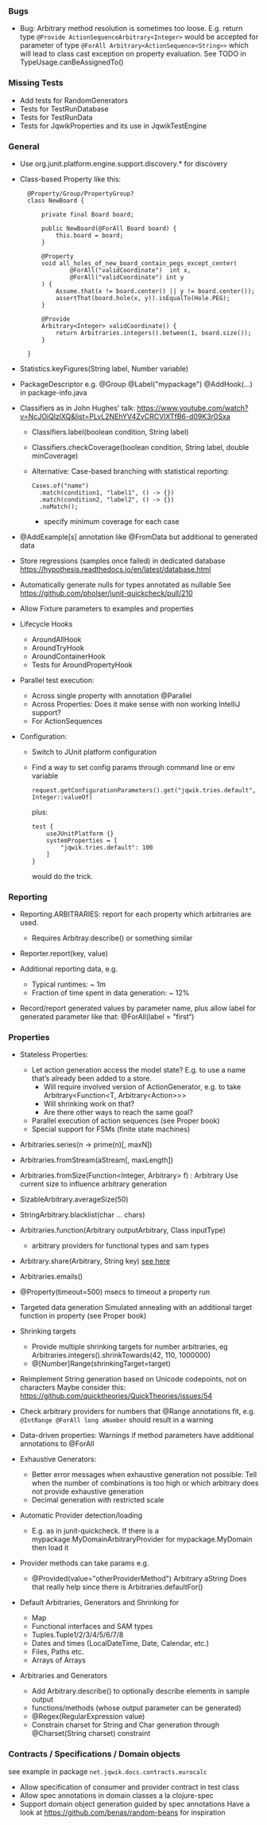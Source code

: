 ### Bugs

- Bug: Arbitrary method resolution is sometimes too loose.
  E.g. return type `@Provide ActionSequenceArbitrary<Integer>` would be accepted
  for parameter of type `@ForAll Arbitrary<ActionSequence<String>>` which will lead
  to class cast exception on property evaluation. See TODO in TypeUsage.canBeAssignedTo()
  
### Missing Tests

- Add tests for RandomGenerators
- Tests for TestRunDatabase
- Tests for TestRunData
- Tests for JqwikProperties and its use in JqwikTestEngine

### General

- Use org.junit.platform.engine.support.discovery.* for discovery

- Class-based Property like this:
  
  ```
	@Property/Group/PropertyGroup?
	class NewBoard {

		private final Board board;

		public NewBoard(@ForAll Board board) {
			this.board = board;
		}

		@Property
		void all_holes_of_new_board_contain_pegs_except_center(
				@ForAll("validCoordinate")  int x,
				@ForAll("validCoordinate") int y
		) {
			Assume.that(x != board.center() || y != board.center());
			assertThat(board.hole(x, y)).isEqualTo(Hole.PEG);
		}

		@Provide
		Arbitrary<Integer> validCoordinate() {
			return Arbitraries.integers().between(1, board.size());
		}

	}
  ```

- Statistics.keyFigures(String label, Number variable)

- PackageDescriptor e.g.
  @Group
  @Label("mypackage")
  @AddHook(...)
  in package-info.java

- Classifiers as in John Hughes' talk: 
  https://www.youtube.com/watch?v=NcJOiQlzlXQ&list=PLvL2NEhYV4ZvCRCVlXTfB6-d09K3r0Sxa

  - Classifiers.label(boolean condition, String label)

  - Classifiers.checkCoverage(boolean condition, String label, double minCoverage)

  - Alternative: Case-based branching with statistical reporting:

    ```
    Cases.of("name")
      .match(condition1, "label1", () -> {})
      .match(condition2, "label2", () -> {})
      .noMatch();
    ``` 

    - specify minimum coverage for each case
  
- @AddExample[s] annotation like @FromData but additional to generated data

- Store regressions (samples once failed) in dedicated database
  https://hypothesis.readthedocs.io/en/latest/database.html

- Automatically generate nulls for types annotated as nullable
  See https://github.com/pholser/junit-quickcheck/pull/210

- Allow Fixture parameters to examples and properties

- Lifecycle Hooks
  - AroundAllHook
  - AroundTryHook
  - AroundContainerHook
  - Tests for AroundPropertyHook

- Parallel test execution:
  - Across single property with annotation @Parallel 
  - Across Properties: Does it make sense with non working IntelliJ support?
  - For ActionSequences

- Configuration:
  - Switch to JUnit platform configuration
  - Find a way to set config params through command line or env variable

    `request.getConfigurationParameters().get("jqwik.tries.default", Integer::valueOf)`

    plus:

    ```
    test {
        useJUnitPlatform {}
        systemProperties = [
            "jqwik.tries.default": 100
        ]
    }
    ```

    would do the trick.

### Reporting

- Reporting.ARBITRARIES: report for each property which arbitraries are used.
  - Requires Arbitray.describe() or something similar

- Reporter.report(key, value)

- Additional reporting data, e.g.
  - Typical runtimes: ~ 1m
  - Fraction of time spent in data generation: ~ 12%

- Record/report generated values by parameter name,
  plus allow label for generated parameter like that: @ForAll(label = "first“)


### Properties

- Stateless Properties:
  - Let action generation access the model state?
    E.g. to use a name that’s already been added to a store.
    - Will require involved version of ActionGenerator, e.g. to take
      Arbitrary<Function<T, Arbitrary<Action<T>>>>
    - Will shrinking work on that?
    - Are there other ways to reach the same goal?
  - Parallel execution of action sequences (see Proper book)
  - Special support for FSMs (finite state machines)

- Arbitraries.series(n -> prime(n)[, maxN])

- Arbitraries.fromStream(aStream[, maxLength])

- Arbitraries.fromSize(Function<Integer, Arbitrary> f) : Arbitrary
  Use current size to influence arbitrary generation

- SizableArbitrary.averageSize(50)

- StringArbitrary.blacklist(char … chars)

- Arbitraries.function(Arbitrary outputArbitrary, Class inputType)
  - arbitrary providers for functional types and sam types

- Arbitrary.share(Arbitrary, String key)
  [see here](https://hypothesis.readthedocs.io/en/latest/data.html#hypothesis.strategies.shared)

- Arbitraries.emails()

- @Property(timeout=500) msecs to timeout a property run

- Targeted data generation
  Simulated annealing with an additional target function in property
  (see Proper book)

- Shrinking targets
    - Provide multiple shrinking targets for number arbitraries,
    eg Arbitraries.integers().shrinkTowards(42, 110, 1000000)
    - @[Number]Range(shrinkingTarget=target)
  
- Reimplement String generation based on Unicode codepoints, not on characters
  Maybe consider this: https://github.com/quicktheories/QuickTheories/issues/54

- Check arbitrary providers for numbers that @Range annotations fit, e.g.
  `@IntRange @ForAll long aNumber` should result in a warning

- Data-driven properties: Warnings if method parameters have
  additional annotations to @ForAll

- Exhaustive Generators:
  - Better error messages when exhaustive generation not possible:
    Tell when the number of combinations is too high
    or which arbitrary does not provide exhaustive generation
  - Decimal generation with restricted scale

- Automatic Provider detection/loading
  - E.g. as in junit-quickcheck. If there is a
    mypackage.MyDomainArbitraryProvider for mypackage.MyDomain then load it

- Provider methods can take params e.g.
  - @Provided(value="otherProviderMethod") Arbitrary<String> aString
  Does that really help since there is Arbitraries.defaultFor()

- Default Arbitraries, Generators and Shrinking for
  - Map
  - Functional interfaces and SAM types
  - Tuples.Tuple1/2/3/4/5/6/7/8
  - Dates and times (LocalDateTime, Date, Calendar, etc.)
  - Files, Paths etc.
  - Arrays of Arrays

- Arbitraries and Generators
  - Add Arbitrary.describe() to optionally describe elements in sample output
  - functions/methods (whose output parameter can be generated)
  - @Regex(RegularExpression value)
  - Constrain charset for String and Char generation through @Charset(String charset) constraint

### Contracts / Specifications / Domain objects

see example in package `net.jqwik.docs.contracts.eurocalc`

- Allow specification of consumer and provider contract in test class
- Allow spec annotations in domain classes a la clojure-spec
- Support domain object generation guided by spec annotations
  Have a look at https://github.com/benas/random-beans for inspiration 
